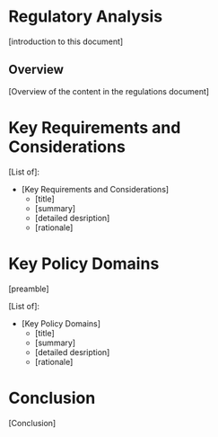 # Regulatory Analysis

[introduction to this document]

## Overview

[Overview of the content in the regulations document]

# Key Requirements and Considerations

[List of]:
  - [Key Requirements and Considerations]
    - [title]
    - [summary]
    - [detailed desription]
    - [rationale]
  

# Key Policy Domains

[preamble]

[List of]:
  - [Key Policy Domains]
    - [title]
    - [summary]
    - [detailed desription]
    - [rationale]
  

# Conclusion

[Conclusion]